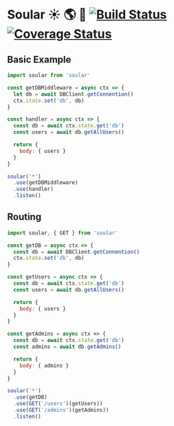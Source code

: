# Soular :sunny: :earth_americas: :crescent_moon: [![Build Status](https://travis-ci.org/rrdelaney/soular.svg?branch=master)](https://travis-ci.org/rrdelaney/soular) [![Coverage Status](https://coveralls.io/repos/github/rrdelaney/soular/badge.svg?branch=master)](https://coveralls.io/github/rrdelaney/soular?branch=master)

## Basic Example

```js
import soular from 'soular'

const getDBMiddleware = async ctx => {
  let db = await DBClient.getConnention()
  ctx.state.set('db', db)
}

const handler = async ctx => {
  const db = await ctx.state.get('db')
  const users = await db.getAllUsers()

  return {
    body: { users }
  }
}

soular('*')
  .use(getDBMiddleware)
  .use(handler)
  .listen()
```

## Routing

```js
import soular, { GET } from 'soular'

const getDB = async ctx => {
  const db = await DBClient.getConnention()
  ctx.state.set('db', db)
}

const getUsers = async ctx => {
  const db = await ctx.state.get('db')
  const users = await db.getAllUsers()

  return {
    body: { users }
  }
}

const getAdmins = async ctx => {
  const db = await ctx.state.get('db')
  const admins = await db.getAdmins()

  return {
    body: { admins }
  }
}

soular('*')
  .use(getDB)
  .use(GET('/users')(getUsers))
  .use(GET('/admins')(getAdmins))
  .listen()
```
